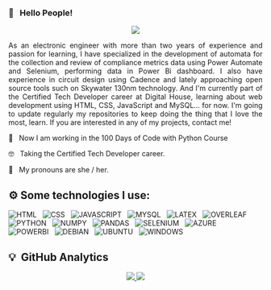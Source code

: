 ### 👋 &nbsp;&nbsp;Hello People! 
<p align="center">
  <img src="https://i.imgur.com/a9rUQ3a.png">
</p>

<p align="justify">
  As an electronic engineer with more than two years of experience and passion for learning, I have specialized in the development of automata for the collection and review of compliance metrics data using Power Automate and Selenium, performing data in Power Bi dashboard. I also have experience in circuit design using Cadence and lately approaching open source tools such on Skywater 130nm technology. And I'm currently part of the Certified Tech Developer career at Digital House, learning about web development using HTML, CSS, JavaScript and MySQL... for now. I'm going to update regularly my repositories to keep doing the thing that I love the most, learn. If you are interested in any of my projects, contact me!
  
🌱 &nbsp;&nbsp;Now I am working in the 100 Days of Code with Python Course

🤓 &nbsp;&nbsp;Taking the Certified Tech Developer career.

🌈 &nbsp;&nbsp;My pronouns are she / her.
</p>

## ⚙️ Some technologies I use:
  <p align="left">
    <img src="https://img.shields.io/badge/HTML5-E34F26?style=for-the-badge&logo=html5&logoColor=white" alt="HTML"/>&nbsp;&nbsp;
    <img src="https://img.shields.io/badge/CSS3-1572B6?style=for-the-badge&logo=css3&logoColor=white" alt="CSS"/>&nbsp;&nbsp;
    <img src="https://img.shields.io/badge/JavaScript-F7DF1E?style=for-the-badge&logo=javascript&logoColor=black" alt="JAVASCRIPT"/>&nbsp;&nbsp;
    <img src="https://img.shields.io/badge/MySQL-005C84?style=for-the-badge&logo=mysql&logoColor=white" alt="MYSQL"/>&nbsp;&nbsp;
    <img src="https://img.shields.io/badge/LaTeX-47A141?style=for-the-badge&logo=LaTeX&logoColor=white" alt="LATEX"/>&nbsp;&nbsp;
    <img src="https://img.shields.io/badge/Overleaf-47A141?style=for-the-badge&logo=Overleaf&logoColor=white" alt="OVERLEAF"/>&nbsp;&nbsp;
    <img src="https://img.shields.io/badge/Python-3776AB?style=for-the-badge&logo=python&logoColor=white" alt="PYTHON"/>&nbsp;&nbsp;
    <img src="https://img.shields.io/badge/Numpy-777BB4?style=for-the-badge&logo=numpy&logoColor=white" alt="NUMPY"/>&nbsp;&nbsp;
    <img src="https://img.shields.io/badge/Pandas-2C2D72?style=for-the-badge&logo=pandas&logoColor=white" alt="PANDAS"/>&nbsp;&nbsp;
    <img src="https://img.shields.io/badge/Selenium-43B02A?style=for-the-badge&logo=Selenium&logoColor=white" alt="SELENIUM"/>&nbsp;&nbsp;
    <img src="https://img.shields.io/badge/microsoft%20azure-0089D6?style=for-the-badge&logo=microsoft-azure&logoColor=white" alt="AZURE"/>&nbsp;&nbsp;
    <img src="https://img.shields.io/badge/PowerBI-F2C811?style=for-the-badge&logo=Power%20BI&logoColor=white" alt="POWERBI"/>&nbsp;&nbsp;
    <img src="https://img.shields.io/badge/Debian-A81D33?style=for-the-badge&logo=debian&logoColor=white" alt="DEBIAN"/>&nbsp;&nbsp;
    <img src="https://img.shields.io/badge/Ubuntu-E95420?style=for-the-badge&logo=ubuntu&logoColor=white" alt="UBUNTU"/>&nbsp;&nbsp;
    <img src="https://img.shields.io/badge/Windows-0078D6?style=for-the-badge&logo=windows&logoColor=white" alt="WINDOWS"/>&nbsp;&nbsp;
  </p>

## 💡 &nbsp;GitHub Analytics
<p align="center">
  <a href="https://github.com/laurasmendozad">
    <img src="https://github-readme-stats.vercel.app/api/top-langs/?username=laurasmendozad&layout=compact&theme=midnight-purple"/>
    <img src="https://github-readme-stats-git-masterrstaa-rickstaa.vercel.app/api?username=laurasmendozad&theme=midnight-purple"/>
  </a>
</p>

